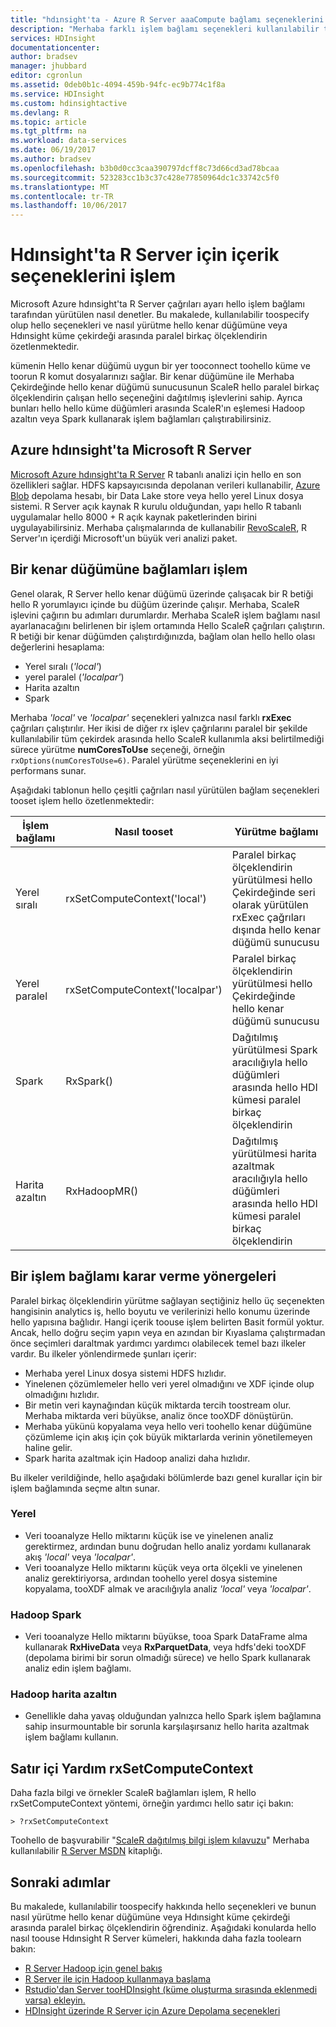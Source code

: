 ```yaml
---
title: "hdınsight'ta - Azure R Server aaaCompute bağlamı seçeneklerini | Microsoft Docs"
description: "Merhaba farklı işlem bağlamı seçenekleri kullanılabilir toousers hdınsight'ta R Server ile hakkında bilgi edinin"
services: HDInsight
documentationcenter: 
author: bradsev
manager: jhubbard
editor: cgronlun
ms.assetid: 0deb0b1c-4094-459b-94fc-ec9b774c1f8a
ms.service: HDInsight
ms.custom: hdinsightactive
ms.devlang: R
ms.topic: article
ms.tgt_pltfrm: na
ms.workload: data-services
ms.date: 06/19/2017
ms.author: bradsev
ms.openlocfilehash: b3b0d0cc3caa390797dcff8c73d66cd3ad78bcaa
ms.sourcegitcommit: 523283cc1b3c37c428e77850964dc1c33742c5f0
ms.translationtype: MT
ms.contentlocale: tr-TR
ms.lasthandoff: 10/06/2017
---
```

# <a name="compute-context-options-for-r-server-on-hdinsight"></a>Hdınsight'ta R Server için içerik seçeneklerini işlem

Microsoft Azure hdınsight'ta R Server çağrıları ayarı hello işlem bağlamı tarafından yürütülen nasıl denetler. Bu makalede, kullanılabilir toospecify olup hello seçenekleri ve nasıl yürütme hello kenar düğümüne veya Hdınsight küme çekirdeği arasında paralel birkaç ölçeklendirin özetlenmektedir.

kümenin Hello kenar düğümü uygun bir yer tooconnect toohello küme ve toorun R komut dosyalarınızı sağlar. Bir kenar düğümüne ile Merhaba Çekirdeğinde hello kenar düğümü sunucusunun ScaleR hello paralel birkaç ölçeklendirin çalışan hello seçeneğini dağıtılmış işlevlerini sahip. Ayrıca bunları hello hello küme düğümleri arasında ScaleR'ın eşlemesi Hadoop azaltın veya Spark kullanarak işlem bağlamları çalıştırabilirsiniz.

## <a name="microsoft-r-server-on-azure-hdinsight"></a>Azure hdınsight'ta Microsoft R Server
[Microsoft Azure hdınsight'ta R Server](hdinsight-hadoop-r-server-overview.md) R tabanlı analizi için hello en son özellikleri sağlar. HDFS kapsayıcısında depolanan verileri kullanabilir, [Azure Blob](../storage/common/storage-introduction.md "Azure Blob Depolama") depolama hesabı, bir Data Lake store veya hello yerel Linux dosya sistemi. R Server açık kaynak R kurulu olduğundan, yapı hello R tabanlı uygulamalar hello 8000 + R açık kaynak paketlerinden birini uygulayabilirsiniz. Merhaba çalışmalarında de kullanabilir [RevoScaleR](https://msdn.microsoft.com/microsoft-r/scaler/scaler), R Server'ın içerdiği Microsoft'un büyük veri analizi paket.  

## <a name="compute-contexts-for-an-edge-node"></a>Bir kenar düğümüne bağlamları işlem
Genel olarak, R Server hello kenar düğümü üzerinde çalışacak bir R betiği hello R yorumlayıcı içinde bu düğüm üzerinde çalışır. Merhaba, ScaleR işlevini çağırın bu adımları durumlardır. Merhaba ScaleR işlem bağlamı nasıl ayarlanacağını belirlenen bir işlem ortamında Hello ScaleR çağrıları çalıştırın.  R betiği bir kenar düğümden çalıştırdığınızda, bağlam olan hello hello olası değerlerini hesaplama:

- Yerel sıralı (*'local'*)
- yerel paralel (*'localpar'*)
- Harita azaltın
- Spark

Merhaba *'local'* ve *'localpar'* seçenekleri yalnızca nasıl farklı **rxExec** çağrıları çalıştırılır. Her ikisi de diğer rx işlev çağrılarını paralel bir şekilde kullanılabilir tüm çekirdek arasında hello ScaleR kullanımla aksi belirtilmediği sürece yürütme **numCoresToUse** seçeneği, örneğin `rxOptions(numCoresToUse=6)`. Paralel yürütme seçeneklerini en iyi performans sunar.

Aşağıdaki tablonun hello çeşitli çağrıları nasıl yürütülen bağlam seçenekleri tooset işlem hello özetlenmektedir:

| İşlem bağlamı  | Nasıl tooset                      | Yürütme bağlamı                        |
| ---------------- | ------------------------------- | ---------------------------------------- |
| Yerel sıralı | rxSetComputeContext('local')    | Paralel birkaç ölçeklendirin yürütülmesi hello Çekirdeğinde seri olarak yürütülen rxExec çağrıları dışında hello kenar düğümü sunucusu |
| Yerel paralel   | rxSetComputeContext('localpar') | Paralel birkaç ölçeklendirin yürütülmesi hello Çekirdeğinde hello kenar düğümü sunucusu |
| Spark            | RxSpark()                       | Dağıtılmış yürütülmesi Spark aracılığıyla hello düğümleri arasında hello HDI kümesi paralel birkaç ölçeklendirin |
| Harita azaltın       | RxHadoopMR()                    | Dağıtılmış yürütülmesi harita azaltmak aracılığıyla hello düğümleri arasında hello HDI kümesi paralel birkaç ölçeklendirin |

## <a name="guidelines-for-deciding-on-a-compute-context"></a>Bir işlem bağlamı karar verme yönergeleri

Paralel birkaç ölçeklendirin yürütme sağlayan seçtiğiniz hello üç seçenekten hangisinin analytics iş, hello boyutu ve verilerinizi hello konumu üzerinde hello yapısına bağlıdır. Hangi içerik toouse işlem belirten Basit formül yoktur. Ancak, hello doğru seçim yapın veya en azından bir Kıyaslama çalıştırmadan önce seçimleri daraltmak yardımcı yardımcı olabilecek temel bazı ilkeler vardır. Bu ilkeler yönlendirmede şunları içerir:

- Merhaba yerel Linux dosya sistemi HDFS hızlıdır.
- Yinelenen çözümlemeler hello veri yerel olmadığını ve XDF içinde olup olmadığını hızlıdır.
- Bir metin veri kaynağından küçük miktarda tercih toostream olur. Merhaba miktarda veri büyükse, analiz önce tooXDF dönüştürün.
- Merhaba yükünü kopyalama veya hello veri toohello kenar düğümüne çözümleme için akış için çok büyük miktarlarda verinin yönetilemeyen haline gelir.
- Spark harita azaltmak için Hadoop analizi daha hızlıdır.

Bu ilkeler verildiğinde, hello aşağıdaki bölümlerde bazı genel kurallar için bir işlem bağlamında seçme altın sunar.

### <a name="local"></a>Yerel
* Veri tooanalyze Hello miktarını küçük ise ve yinelenen analiz gerektirmez, ardından bunu doğrudan hello analiz yordamı kullanarak akış *'local'* veya *'localpar'*.
* Veri tooanalyze Hello miktarını küçük veya orta ölçekli ve yinelenen analiz gerektiriyorsa, ardından toohello yerel dosya sistemine kopyalama, tooXDF almak ve aracılığıyla analiz *'local'* veya *'localpar'*.

### <a name="hadoop-spark"></a>Hadoop Spark
* Veri tooanalyze Hello miktarını büyükse, tooa Spark DataFrame alma kullanarak **RxHiveData** veya **RxParquetData**, veya hdfs'deki tooXDF (depolama birimi bir sorun olmadığı sürece) ve hello Spark kullanarak analiz edin işlem bağlamı.

### <a name="hadoop-map-reduce"></a>Hadoop harita azaltın
* Genellikle daha yavaş olduğundan yalnızca hello Spark işlem bağlamına sahip insurmountable bir sorunla karşılaşırsanız hello harita azaltmak işlem bağlamı kullanın.  

## <a name="inline-help-on-rxsetcomputecontext"></a>Satır içi Yardım rxSetComputeContext
Daha fazla bilgi ve örnekler ScaleR bağlamları işlem, R hello rxSetComputeContext yöntemi, örneğin yardımcı hello satır içi bakın:

    > ?rxSetComputeContext

Toohello de başvurabilir "[ScaleR dağıtılmış bilgi işlem kılavuzu](https://msdn.microsoft.com/microsoft-r/scaler-distributed-computing)" Merhaba kullanılabilir [R Server MSDN](https://msdn.microsoft.com/library/mt674634.aspx "R Server MSDN'de") kitaplığı.

## <a name="next-steps"></a>Sonraki adımlar
Bu makalede, kullanılabilir toospecify hakkında hello seçenekleri ve bunun nasıl yürütme hello kenar düğümüne veya Hdınsight küme çekirdeği arasında paralel birkaç ölçeklendirin öğrendiniz. Aşağıdaki konularda hello nasıl toouse Hdınsight R Server kümeleri, hakkında daha fazla toolearn bakın:

* [R Server Hadoop için genel bakış](hdinsight-hadoop-r-server-overview.md)
* [R Server ile için Hadoop kullanmaya başlama](hdinsight-hadoop-r-server-get-started.md)
* [Rstudio'dan Server tooHDInsight (küme oluşturma sırasında eklenmedi varsa) ekleyin.](hdinsight-hadoop-r-server-install-r-studio.md)
* [HDInsight üzerinde R Server için Azure Depolama seçenekleri](hdinsight-hadoop-r-server-storage.md)

